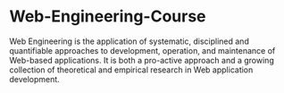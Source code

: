 # Web-Engineering-Course
Web Engineering is the application of systematic, disciplined and quantifiable approaches to development, operation, and maintenance of Web-based applications. It is both a pro-active approach and a growing collection of theoretical and empirical research in Web application development.
